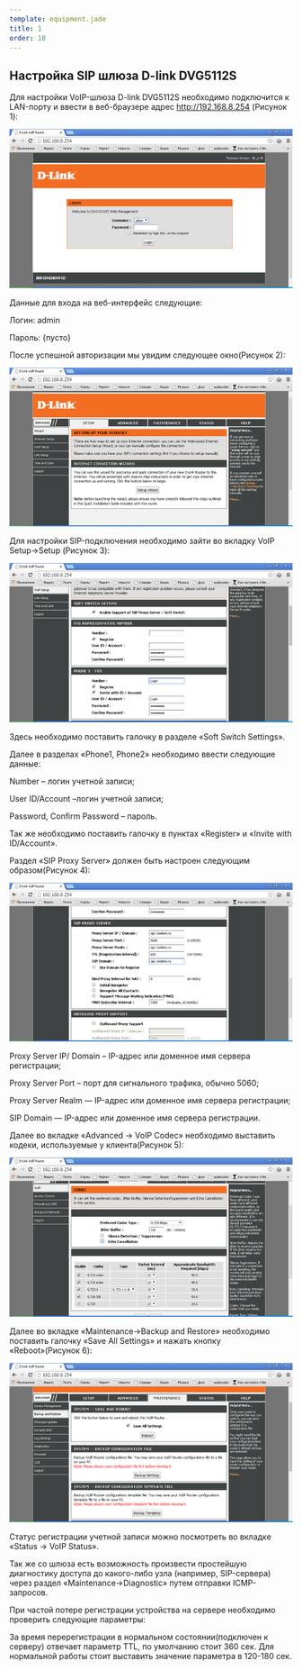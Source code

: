 ```yaml
--- 
template: equipment.jade
title: 1
order: 10
---
```


## Настройка SIP шлюза D-link DVG5112S
Для настройки VoIP-шлюза D-link DVG5112S необходимо подключится к LAN-порту и ввести в веб-браузере адрес http://192.168.8.254 (Рисунок 1):

![](1.png)

Данные для входа на веб-интерфейс следующие:

Логин: admin

Пароль: {пусто}

После успешной авторизации мы увидим следующее окно(Рисунок 2):

![](2.png)

Для настройки SIP-подключения необходимо зайти во вкладку VoIP Setup->Setup (Рисунок 3):

![](3.png)

Здесь необходимо поставить галочку в разделе «Soft Switch Settings».

Далее в разделах «Phone1, Phone2» необходимо ввести следующие данные:

Number – логин учетной записи;

User ID/Account –логин учетной записи;

Password, Confirm Password – пароль.

Так же необходимо поставить галочку в пунктах «Register» и «Invite with ID/Account».

Раздел «SIP Proxy Server» должен быть настроен следующим образом(Рисунок 4):

![](4.png)

Proxy Server IP/ Domain – IP-адрес или доменное имя сервера регистрации;

Proxy Server Port – порт для сигнального трафика, обычно 5060;

Proxy Server Realm — IP-адрес или доменное имя сервера регистрации;

SIP Domain — IP-адрес или доменное имя сервера регистрации.

Далее во вкладке «Advanced -> VoIP Codec» необходимо выставить кодеки, используемые у клиента(Рисунок 5):

![](5.png)

Далее во вкладке «Maintenance->Backup and Restore» необходимо поставить галочку «Save All Settings» и нажать кнопку «Reboot»(Рисунок 6):

![](6.png)

Статус регистрации учетной записи можно посмотреть во вкладке «Status -> VoIP Status».

Так же со шлюза есть возможность произвести простейшую диагностику доступа до какого-либо узла (например, SIP-сервера) через раздел «Maintenance->Diagnostic» путем отправки ICMP-запросов.

При частой потере регистрации устройства на сервере необходимо проверить следующие параметры:

За время перерегистрации в нормальном состоянии(подключен к серверу) отвечает параметр TTL, по умолчанию стоит 360 сек. Для нормальной работы стоит выставить значение параметра в 120-180 сек.